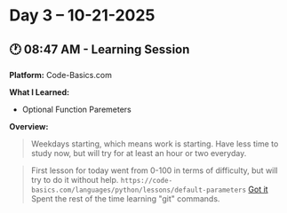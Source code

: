# Day 3 – 10-21-2025

## 🕐 08:47 AM - Learning Session
**Platform:** Code-Basics.com

**What I Learned:**
- Optional Function Paremeters

**Overview:**
> Weekdays starting, which means work is starting. Have less time to study now, but will try for at least an hour or two everyday.

> First lesson for today went from 0-100 in terms of difficulty, but will try to do it without help. `https://code-basics.com/languages/python/lessons/default-parameters` [Got it](CodeBasics%20Test/default_parameters.py) Spent the rest of the time learning "git" commands.